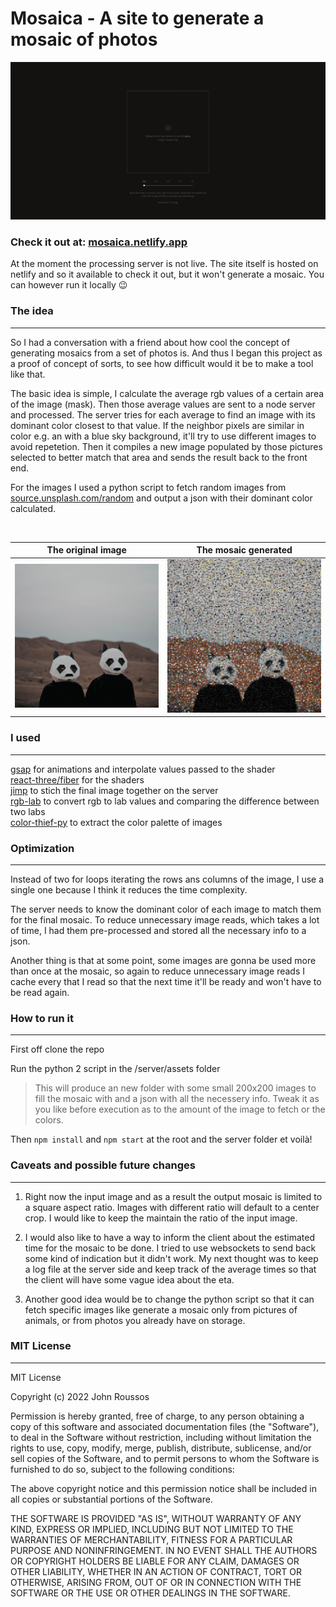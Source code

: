 # Mosaica - A site to generate a mosaic of photos 

[![](preview.gif "Live Preview")](https://mosaica.netlify.app/)

### Check it out at: [mosaica.netlify.app](https://mosaica.netlify.app/) 
At the moment the processing server is not live. The site itself is hosted on netlify and so it available to check it out, but it won't generate a mosaic. You can however run it locally 😉

### The idea
<hr>

So I had a conversation with a friend about how cool the concept of generating mosaics from a set of photos is. And thus I began this project as a proof of concept of sorts, to see how difficult would it be to make a tool like that.

The basic idea is simple, I calculate the average rgb values of a certain area of the image (mask). Then those average values are sent to a node server and processed. The server tries for each average to find an image with its dominant color closest to that value. If the neighbor pixels are similar in color e.g. an with a blue sky background, it'll try to use different images to avoid repetetion. Then it compiles a new image populated by those pictures selected to better match that area and sends the result back to the front end. 

For the images I used a python script to fetch random images from [source.unsplash.com/random](https://source.unsplash.com/random) and output a json with their dominant color calculated. 


<br>

The original image         | The mosaic generated
:-------------------------:|:----------------------------:
![](demo.jpg)              |  ![](mosaic.jpg)

### I used
<hr>

[gsap](https://www.npmjs.com/package/gsap) for animations and interpolate values passed to the shader<br> 
[react-three/fiber](https://docs.pmnd.rs/react-three-fiber/getting-started/introduction) for the shaders<br>
[jimp](https://www.npmjs.com/package/jimp) to stich the final image together on the server<br>
[rgb-lab](https://github.com/antimatter15/rgb-lab/blob/master/color.js) to convert rgb to lab values and comparing the difference between two labs <br>
[color-thief-py](https://github.com/fengsp/color-thief-py) to extract the color palette of images

### Optimization
<hr>

Instead of two for loops iterating the rows ans columns of the image, I use a single one because I think it reduces the time complexity.

The server needs to know the dominant color of each image to match them for the final mosaic. To reduce unnecessary image reads, which takes a lot of time, I had them pre-processed and stored all the necessary info to a json.

Another thing is that at some point, some images are gonna be used more than once at the mosaic, so again to reduce unnecessary image reads I cache every that I read so that the next time it'll be ready and won't have to be read again. 


### How to run it
<hr>

First off clone the repo 

Run the python 2 script in the /server/assets folder

> This will produce an new folder with some small 200x200 images to fill the mosaic with and a json with all the necessery info. Tweak it as you like before execution as to the amount of the image to fetch or the colors.

Then `npm install` and `npm start` at the root and the server folder et voilà!

### Caveats and possible future changes
<hr>

1. Right now the input image and as a result the output mosaic is limited to a square aspect ratio. Images with different ratio will default to a center crop. I would like to keep the maintain the ratio of the input image.

2. I would also like to have a way to inform the client about the estimated time for the mosaic to be done. I tried to use websockets to send back some kind of indication but it didn't work. My next thought was to keep a log file at the server side and keep track of the average times so that the client will have some vague idea about the eta.

3. Another good idea would be to change the python script so that it can fetch specific images like generate a mosaic only from pictures of animals, or from photos you already have on storage.

### MIT License
<hr>

MIT License

Copyright (c) 2022 John Roussos

Permission is hereby granted, free of charge, to any person obtaining a copy
of this software and associated documentation files (the "Software"), to deal
in the Software without restriction, including without limitation the rights
to use, copy, modify, merge, publish, distribute, sublicense, and/or sell
copies of the Software, and to permit persons to whom the Software is
furnished to do so, subject to the following conditions:

The above copyright notice and this permission notice shall be included in all
copies or substantial portions of the Software.

THE SOFTWARE IS PROVIDED "AS IS", WITHOUT WARRANTY OF ANY KIND, EXPRESS OR
IMPLIED, INCLUDING BUT NOT LIMITED TO THE WARRANTIES OF MERCHANTABILITY,
FITNESS FOR A PARTICULAR PURPOSE AND NONINFRINGEMENT. IN NO EVENT SHALL THE
AUTHORS OR COPYRIGHT HOLDERS BE LIABLE FOR ANY CLAIM, DAMAGES OR OTHER
LIABILITY, WHETHER IN AN ACTION OF CONTRACT, TORT OR OTHERWISE, ARISING FROM,
OUT OF OR IN CONNECTION WITH THE SOFTWARE OR THE USE OR OTHER DEALINGS IN THE
SOFTWARE.